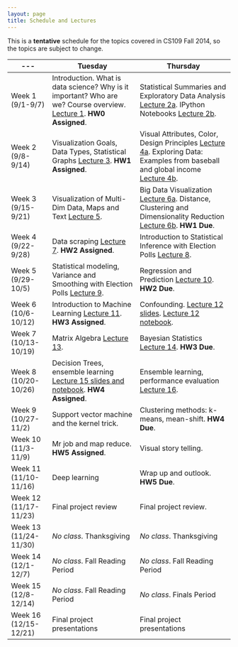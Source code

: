 ```yaml
---
layout: page
title: Schedule and Lectures
---
```


This is a **tentative** schedule for the topics covered in CS109 Fall 2014, so the topics are subject to change. 

--- | Tuesday | Thursday
--- | --- | --- 
Week 1 (9/1-9/7) | Introduction. What is data science? Why is it important? Who are we? Course overview. [Lecture 1](https://docs.google.com/file/d/0B-Acgy0j0KEHclFFVV9pXy1UaXM/edit). **HW0 Assigned**.  | Statistical Summaries and Exploratory Data Analysis [Lecture 2a](lectures/02-distributions.html). IPython Notebooks [Lecture 2b](http://nbviewer.ipython.org/github/cs109/2014/blob/master/lectures/Lecture02_readTable_plot.ipynb). 
Week 2 (9/8-9/14) | Visualization Goals, Data Types, Statistical Graphs [Lecture 3](https://docs.google.com/file/d/0B7IVstmtIvlHLTdTbXdEVENoRzQ/edit). **HW1 Assigned**. | Visual Attributes, Color, Design Principles [Lecture 4a](https://docs.google.com/file/d/0B7IVstmtIvlHWmstVV9xRXhxanc/edit). Exploring Data: Examples from baseball and global income [Lecture 4b](lectures/03-hwkreview.html). 
Week 3 (9/15-9/21) | Visualization of Multi-Dim Data, Maps and Text [Lecture 5](https://docs.google.com/file/d/0B7IVstmtIvlHeXN2bjB1bzRDTEk/edit). | Big Data Visualization [Lecture 6a](https://docs.google.com/file/d/0B7IVstmtIvlHZDdMRVlpVVE0TTg/edit). Distance, Clustering and Dimensionality Reduction [Lecture 6b](http://cs109.github.io/2014/pages/lectures/04-distance.html). **HW1 Due**.
Week 4 (9/22-9/28) | Data scraping [Lecture 7](http://nbviewer.ipython.org/github/cs109/2014/blob/master/lectures/2014_09_23-lecture/data_scraping_transcript.ipynb). **HW2 Assigned**. | Introduction to Statistical Inference with Election Polls [Lecture 8](http://nbviewer.ipython.org/github/cs109/2014/blob/master/lectures/2014_09_25-lecture/Lecture-Polls.ipynb).
Week 5 (9/29-10/5) | Statistical modeling, Variance and Smoothing with Election Polls [Lecture 9](http://nbviewer.ipython.org/github/cs109/2014/blob/master/lectures/2014_09_30-lecture/Lecture-Variance-Polls.ipynb). | Regression and Prediction [Lecture 10](http://nbviewer.ipython.org/github/cs109/2014/blob/master/lectures/2014_10_02-lecture/Lecture-Regression-Prediction.ipynb). **HW2 Due**.
Week 6 (10/6-10/12) | Introduction to Machine Learning [Lecture 11](http://nbviewer.ipython.org/github/cs109/2014/blob/master/lectures/lecture11/Lecture11_Introduction_to_classification.ipynb). **HW3 Assigned**. |  Confounding. [Lecture 12 slides](lectures/lecture12-confounding.html). [Lecture 12 notebook](http://nbviewer.ipython.org/github/cs109/2014/blob/master/lectures/2014_10_09-lecture/Lecture12-Confounding.ipynb). 
Week 7 (10/13-10/19) | Matrix Algebra [Lecture 13](lectures/lecture13-matrix-algebra.html). | Bayesian Statistics [Lecture 14](lectures/lecture14-bayesian-statistics.html). **HW3 Due**. 
Week 8 (10/20-10/26) | Decision Trees, ensemble learning [Lecture 15 slides and notebook](https://drive.google.com/?tab=wo&authuser=0#folders/0B7IVstmtIvlHbnFKbDlmdFFyU2s). **HW4 Assigned**. | Ensemble learning, performance evaluation [Lecture 16](https://drive.google.com/?authuser=0#folders/0B7IVstmtIvlHbnFKbDlmdFFyU2s).
Week 9 (10/27-11/2) | Support vector machine and the kernel trick. | Clustering methods: k-means, mean-shift. **HW4 Due**.
Week 10 (11/3-11/9) | Mr job and map reduce. **HW5 Assigned**. | Visual story telling.
Week 11 (11/10-11/16) | Deep learning | Wrap up and outlook. **HW5 Due**.
Week 12 (11/17-11/23) | Final project review | Final project review.
 Week 13 (11/24-11/30) | *No class*. Thanksgiving | *No class*. Thanksgiving 
Week 14 (12/1-12/7) | *No class*. Fall Reading Period| *No class*. Fall Reading Period
Week 15 (12/8-12/14) | *No class*. Fall Reading Period | *No class*. Finals Period 
Week 16 (12/15-12/21) | Final project presentations | Final project presentations 

